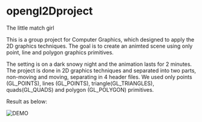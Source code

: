 # opengl2Dproject
The little match girl

This is a group project for Computer Graphics, which designed to apply the 2D graphics techniques. The goal is to create an animted scene using only point, line and polygon graphics primitives.

The setting is on a dark snowy night and the animation lasts for 2 minutes. The project is done in 2D graphics techniques and separated into two parts, non-moving and moving, separating in 4 header files. We used only points (GL_POINTS), lines (GL_POINTS), triangle(GL_TRIANGLES), quads(GL_QUADS) and polygon (GL_POLYGON) primitives. 

Result as below:

![DEMO](https://user-images.githubusercontent.com/21165598/39036146-3f8cb938-44af-11e8-9d69-576e652de10b.gif)
